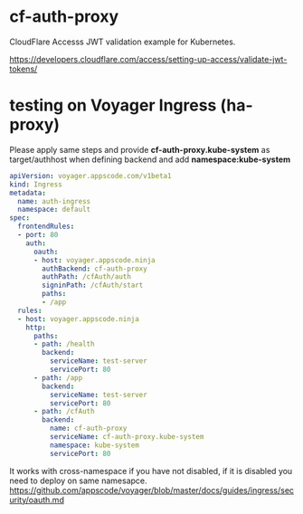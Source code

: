 # cf-auth-proxy
CloudFlare Accesss JWT validation example for Kubernetes.


https://developers.cloudflare.com/access/setting-up-access/validate-jwt-tokens/


# testing on Voyager Ingress (ha-proxy)
Please apply same steps and provide **cf-auth-proxy.kube-system** as target/authhost when defining backend and add **namespace:kube-system**

```yaml
apiVersion: voyager.appscode.com/v1beta1
kind: Ingress
metadata:
  name: auth-ingress
  namespace: default
spec:
  frontendRules:
  - port: 80
    auth:
      oauth:
      - host: voyager.appscode.ninja
        authBackend: cf-auth-proxy
        authPath: /cfAuth/auth
        signinPath: /cfAuth/start
        paths: 
        - /app
  rules:
  - host: voyager.appscode.ninja
    http:
      paths:
      - path: /health
        backend:
          serviceName: test-server
          servicePort: 80
      - path: /app
        backend:
          serviceName: test-server
          servicePort: 80
      - path: /cfAuth
        backend:
          name: cf-auth-proxy
          serviceName: cf-auth-proxy.kube-system
          namespace: kube-system
          servicePort: 80

```

It works with cross-namespace if you have not disabled, if it is disabled you need to deploy on same namesapce.
https://github.com/appscode/voyager/blob/master/docs/guides/ingress/security/oauth.md
